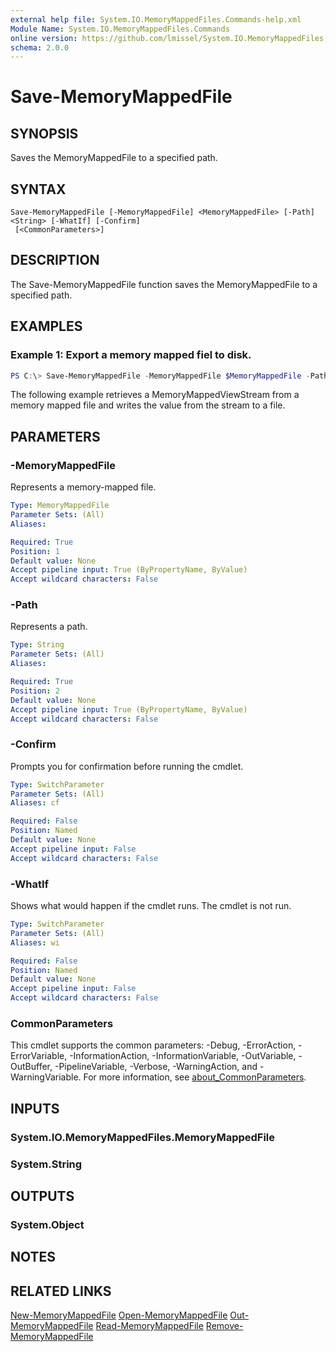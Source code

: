```yaml
---
external help file: System.IO.MemoryMappedFiles.Commands-help.xml
Module Name: System.IO.MemoryMappedFiles.Commands
online version: https://github.com/lmissel/System.IO.MemoryMappedFiles.Commands/
schema: 2.0.0
---
```


# Save-MemoryMappedFile

## SYNOPSIS
Saves the MemoryMappedFile to a specified path.

## SYNTAX

```
Save-MemoryMappedFile [-MemoryMappedFile] <MemoryMappedFile> [-Path] <String> [-WhatIf] [-Confirm]
 [<CommonParameters>]
```

## DESCRIPTION
The Save-MemoryMappedFile function saves the MemoryMappedFile to a specified path.

## EXAMPLES

### Example 1: Export a memory mapped fiel to disk.
```powershell
PS C:\> Save-MemoryMappedFile -MemoryMappedFile $MemoryMappedFile -Path "C:\test.dat"
```

The following example retrieves a MemoryMappedViewStream from a memory mapped file and writes the value from the stream to a file.

## PARAMETERS

### -MemoryMappedFile
Represents a memory-mapped file.

```yaml
Type: MemoryMappedFile
Parameter Sets: (All)
Aliases:

Required: True
Position: 1
Default value: None
Accept pipeline input: True (ByPropertyName, ByValue)
Accept wildcard characters: False
```

### -Path
Represents a path.

```yaml
Type: String
Parameter Sets: (All)
Aliases:

Required: True
Position: 2
Default value: None
Accept pipeline input: True (ByPropertyName, ByValue)
Accept wildcard characters: False
```

### -Confirm
Prompts you for confirmation before running the cmdlet.

```yaml
Type: SwitchParameter
Parameter Sets: (All)
Aliases: cf

Required: False
Position: Named
Default value: None
Accept pipeline input: False
Accept wildcard characters: False
```

### -WhatIf
Shows what would happen if the cmdlet runs.
The cmdlet is not run.

```yaml
Type: SwitchParameter
Parameter Sets: (All)
Aliases: wi

Required: False
Position: Named
Default value: None
Accept pipeline input: False
Accept wildcard characters: False
```

### CommonParameters
This cmdlet supports the common parameters: -Debug, -ErrorAction, -ErrorVariable, -InformationAction, -InformationVariable, -OutVariable, -OutBuffer, -PipelineVariable, -Verbose, -WarningAction, and -WarningVariable. For more information, see [about_CommonParameters](http://go.microsoft.com/fwlink/?LinkID=113216).

## INPUTS

### System.IO.MemoryMappedFiles.MemoryMappedFile

### System.String

## OUTPUTS

### System.Object

## NOTES

## RELATED LINKS
[New-MemoryMappedFile](New-MemoryMappedFile.md)
[Open-MemoryMappedFile](Open-MemoryMappedFile.md)
[Out-MemoryMappedFile](Out-MemoryMappedFile.md)
[Read-MemoryMappedFile](Read-MemoryMappedFile.md)
[Remove-MemoryMappedFile](Remove-MemoryMappedFile.md)

